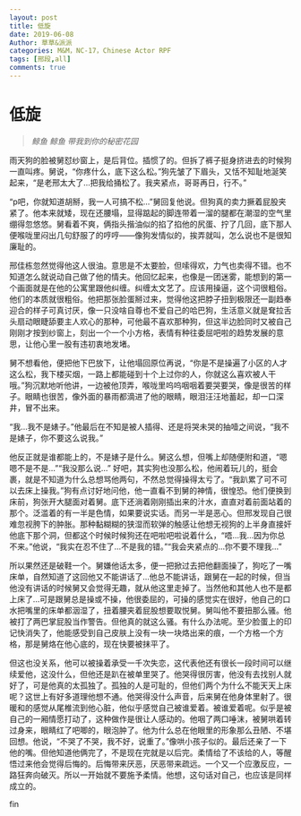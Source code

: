 ```yaml
---
layout: post
title: 低旋
date: 2019-06-08
Author: 草草&派派
categories: M&M，NC-17，Chinese Actor RPF 
tags: [邢段,all]
comments: true
---
```





# 低旋



> *鲸鱼 鲸鱼 带我到你的秘密花园*



雨天狗的脸被舅怼纱窗上，是后背位。插惯了的。但拆了裤子挺身挤进去的时候狗一直叫疼。舅说，“你疼什么，底下这么松。”狗先皱了下眉头，又恬不知耻地涎笑起来，“是老邢太大了…把我给捅松了。我夹紧点，哥哥再日，行不。”

“p吧，你就知道胡掰，我一人可搞不松…”舅回复他说。但狗真的卖力撅着屁股夹紧了。他本来就矮，现在还腰塌，显得踮起的脚连带着一溜的腿都在潮湿的空气里绷得忽悠悠。舅看着不爽，俩指头揩油似的掐了掐他的尻蛋、拧了几回，底下那人便喉咙里闷出几句舒服了的哼哼——像狗发情似的，挨弄就叫，怎么说也不是很知廉耻的。

邢佳栋忽然觉得他这人很油。意思是不太要脸，但嗦得欢，力气也卖得不错。也不知道怎么就说动自己做了他的情夫。他回忆起来，也像是一团迷雾，能想到的第一个画面就是在他的公寓里跟他纠缠。纠缠太文艺了。应该用操逼，这个词很粗俗。他们的本质就很粗俗。他把那张脸蛋掰过来，觉得他这把脖子扭到极限还一副趋奉迎合的样子可真讨厌，像一只没啥自尊也不爱自己的哈巴狗，生活意义就是耷拉舌头扇动眼睫舔要主人欢心的那种，可他最不喜欢那种狗，但这半边脸同时又被自己刚刚才按到纱窗上，刻出一个一个小方格，表情有种往委屈吧啦的趋势发展的意思，让他心里一股有违初衷地发堵。

舅不想看他，便把他下巴放下，让他塌回原位再说，“你是不是操遍了小区的人才这么松，我下楼买烟，一路上都能碰到十个上过你的人，你就这么喜欢被人干哦。”狗沉默地听他讲，一边被他顶弄，喉咙里呜呜咽咽着要哭要哭，像是很苦的样子。眼睛也很苦，像外面的暴雨都滴进了他的眼睛，眼泪汪汪地蓄起，却一口深井，冒不出来。

“我…我不是婊子。”他最后在不知是被人插得、还是将哭未哭的抽噎之间说，“我不是婊子，你不要这么说我。”

他反正就是谁都能上的，不是婊子是什么。舅这么想，但嘴上却随便附和道，“嗯嗯不是不是…”“我没那么说…” 好吧，其实狗也没那么松，他闹着玩儿的，挺会裹，就是不知道为什么总想骂他两句，不然总觉得操得太亏了。“我趴累了可不可以去床上操我。”狗有点讨好地问他，他一直看不到舅的神情，很惶恐。他们便换到床前，狗张开大腿面对着舅。底下还淌着刚刚插出来的汁水，直直对着前面站着的那个。泛滥着的有一半是色情，如果要说实话。而另一半是恶心。但邢发现自己很难忽视胯下的肿胀。那种黏糊糊的狭湿而软弹的触感让他想无视狗的上半身直接奸他底下那个洞，但都这个时候时候狗还在吧啦吧啦说着什么，“唔…我…因为你总不来。”他说，“我实在忍不住了…不是我的错。”“我会夹紧点的…你不要不理我…”

所以果然还是破鞋一个。舅嫌他话太多，便一把掀过去把他翻面操了，狗吃了一嘴床单，自然知道了这回他又不能讲话了…他总不能讲话，跟舅在一起的时候，但当他没有讲话的时候舅又会觉得无趣，就从他这里走掉了。当然他和其他人也不是都上床了…可是跟舅总是操或不操，他很委屈的，可操的感觉实在很好，他自己的口水把嘴里的床单都洇湿了，扭着腰夹着屁股想要取悦舅。舅叫他不要扭那么骚。他被打了两巴掌屁股当作警告。但他真的就这么骚。有什么办法呢。至少脸蛋上的印记快消失了，他能感受到自己皮肤上没有一块一块烙出来的痕，一个方格一个方格，那是舅烙在他心底的，现在快要被抹平了。

但这也没关系，他可以被操着承受一千次失恋，这代表他还有很长一段时间可以继续爱他，这没什么，但他还是趴在被单里哭了。他哭得很厉害，他没有去找别人就好了，可是他真的太孤独了。孤独的人是可耻的，但他们两个为什么不能天天上床呢？这世上有好多道理他想不通。他哭得没什么声音，后来舅在他身体里射了。很暖和的感觉从尾椎流到他心脏，他似乎感觉自己被谁爱着。被谁爱着呢。似乎是被自己的一厢情愿打动了，这种做作是很让人感动的。他咽了两口唾沫，被舅哄着转过身来，眼睛红了吧唧的，眼泡肿了。他为什么总在他眼里的形象那么丑陋、不堪回想。他说，“不哭了不哭，我不好，说重了。”像哄小孩子似的。最后还亲了一下他的嘴。但他知道他俩完了，不是现在完就是以后完。柔情给了不该给的人，等醒悟过来他会觉得后悔的。后悔带来厌恶，厌恶带来疏远。一个又一个应激反应，一路狂奔向破灭。所以一开始就不要施予柔情。他想，这句话对自己，也应该是同样成立的。



fin
